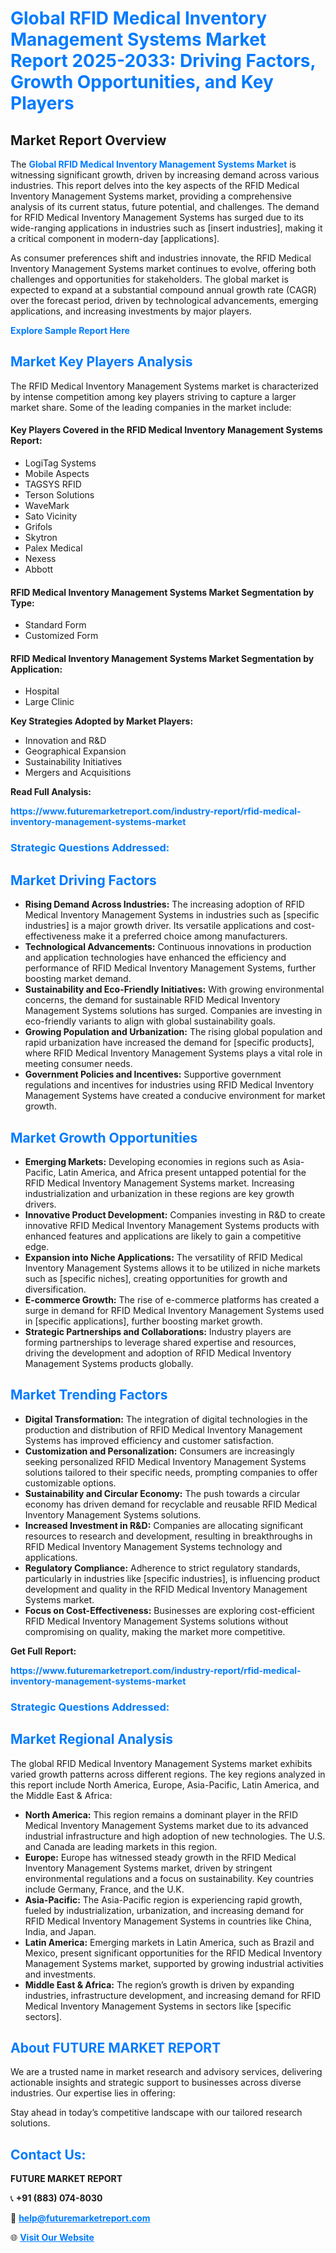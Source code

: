 <h1 style="color: #007BFF;">Global RFID Medical Inventory Management Systems Market Report 2025-2033: Driving Factors, Growth Opportunities, and Key Players</h1>

<section id="overview">
<h2>Market Report Overview</h2>
<p>The <a href="https://www.futuremarketreport.com/industry-report/rfid-medical-inventory-management-systems-market" style="color: #007BFF; text-decoration: none;"><strong>Global RFID Medical Inventory Management Systems Market</strong></a> is witnessing significant growth, driven by increasing demand across various industries. This report delves into the key aspects of the RFID Medical Inventory Management Systems market, providing a comprehensive analysis of its current status, future potential, and challenges. The demand for RFID Medical Inventory Management Systems has surged due to its wide-ranging applications in industries such as [insert industries], making it a critical component in modern-day [applications].</p>
<p>As consumer preferences shift and industries innovate, the RFID Medical Inventory Management Systems market continues to evolve, offering both challenges and opportunities for stakeholders. The global market is expected to expand at a substantial compound annual growth rate (CAGR) over the forecast period, driven by technological advancements, emerging applications, and increasing investments by major players.</p>
</section>

<section id="overview">
<p><a href="https://www.futuremarketreport.com/request-sample/reportId=91184" style="color: #007BFF; text-decoration: none;"><strong>Explore Sample Report Here</strong></a></p>
</section>

<section id="key-players">
<h2 style="color: #007BFF;">Market Key Players Analysis</h2>
<p>The RFID Medical Inventory Management Systems market is characterized by intense competition among key players striving to capture a larger market share. Some of the leading companies in the market include:</p>
<h4>Key Players Covered in the RFID Medical Inventory Management Systems Report:</h4>
<ul><li>LogiTag Systems</li><li>Mobile Aspects</li><li>TAGSYS RFID</li><li>Terson Solutions</li><li>WaveMark</li><li>Sato Vicinity</li><li>Grifols</li><li>Skytron</li><li>Palex Medical</li><li>Nexess</li><li>Abbott</li></ul>
<h4>RFID Medical Inventory Management Systems Market Segmentation by Type:</h4>
<ul><li>Standard Form</li><li>Customized Form</li></ul>

<h4>RFID Medical Inventory Management Systems Market Segmentation by Application:</h4>
<ul><li>Hospital</li><li>Large Clinic</li></ul>
<p><strong>Key Strategies Adopted by Market Players:</strong></p>
<ul>
<li>Innovation and R&D</li>
<li>Geographical Expansion</li>
<li>Sustainability Initiatives</li>
<li>Mergers and Acquisitions</li>
</ul>
</section>

<section>
<p><strong>Read Full Analysis: </strong></p><a href="https://www.futuremarketreport.com/industry-report/rfid-medical-inventory-management-systems-market" style="color: #007BFF; text-decoration: none;"><strong>https://www.futuremarketreport.com/industry-report/rfid-medical-inventory-management-systems-market</strong></a>
<h3 style="color: #007BFF;">Strategic Questions Addressed:</h3>
</section>

<section id="driving-factors">
<h2 style="color: #007BFF;">Market Driving Factors</h2>
<ul>
<li><strong>Rising Demand Across Industries:</strong> The increasing adoption of RFID Medical Inventory Management Systems in industries such as [specific industries] is a major growth driver. Its versatile applications and cost-effectiveness make it a preferred choice among manufacturers.</li>
<li><strong>Technological Advancements:</strong> Continuous innovations in production and application technologies have enhanced the efficiency and performance of RFID Medical Inventory Management Systems, further boosting market demand.</li>
<li><strong>Sustainability and Eco-Friendly Initiatives:</strong> With growing environmental concerns, the demand for sustainable RFID Medical Inventory Management Systems solutions has surged. Companies are investing in eco-friendly variants to align with global sustainability goals.</li>
<li><strong>Growing Population and Urbanization:</strong> The rising global population and rapid urbanization have increased the demand for [specific products], where RFID Medical Inventory Management Systems plays a vital role in meeting consumer needs.</li>
<li><strong>Government Policies and Incentives:</strong> Supportive government regulations and incentives for industries using RFID Medical Inventory Management Systems have created a conducive environment for market growth.</li>
</ul>
</section>

<section id="growth-opportunities">
<h2 style="color: #007BFF;">Market Growth Opportunities</h2>
<ul>
<li><strong>Emerging Markets:</strong> Developing economies in regions such as Asia-Pacific, Latin America, and Africa present untapped potential for the RFID Medical Inventory Management Systems market. Increasing industrialization and urbanization in these regions are key growth drivers.</li>
<li><strong>Innovative Product Development:</strong> Companies investing in R&D to create innovative RFID Medical Inventory Management Systems products with enhanced features and applications are likely to gain a competitive edge.</li>
<li><strong>Expansion into Niche Applications:</strong> The versatility of RFID Medical Inventory Management Systems allows it to be utilized in niche markets such as [specific niches], creating opportunities for growth and diversification.</li>
<li><strong>E-commerce Growth:</strong> The rise of e-commerce platforms has created a surge in demand for RFID Medical Inventory Management Systems used in [specific applications], further boosting market growth.</li>
<li><strong>Strategic Partnerships and Collaborations:</strong> Industry players are forming partnerships to leverage shared expertise and resources, driving the development and adoption of RFID Medical Inventory Management Systems products globally.</li>
</ul>
</section>

<section id="trending-factors">
<h2 style="color: #007BFF;">Market Trending Factors</h2>
<ul>
<li><strong>Digital Transformation:</strong> The integration of digital technologies in the production and distribution of RFID Medical Inventory Management Systems has improved efficiency and customer satisfaction.</li>
<li><strong>Customization and Personalization:</strong> Consumers are increasingly seeking personalized RFID Medical Inventory Management Systems solutions tailored to their specific needs, prompting companies to offer customizable options.</li>
<li><strong>Sustainability and Circular Economy:</strong> The push towards a circular economy has driven demand for recyclable and reusable RFID Medical Inventory Management Systems solutions.</li>
<li><strong>Increased Investment in R&D:</strong> Companies are allocating significant resources to research and development, resulting in breakthroughs in RFID Medical Inventory Management Systems technology and applications.</li>
<li><strong>Regulatory Compliance:</strong> Adherence to strict regulatory standards, particularly in industries like [specific industries], is influencing product development and quality in the RFID Medical Inventory Management Systems market.</li>
<li><strong>Focus on Cost-Effectiveness:</strong> Businesses are exploring cost-efficient RFID Medical Inventory Management Systems solutions without compromising on quality, making the market more competitive.</li>
</ul>
</section>

<section>
<p><strong>Get Full Report: </strong></p><a href="https://www.futuremarketreport.com/industry-report/rfid-medical-inventory-management-systems-market" style="color: #007BFF; text-decoration: none;"><strong>https://www.futuremarketreport.com/industry-report/rfid-medical-inventory-management-systems-market</strong></a>
<h3 style="color: #007BFF;">Strategic Questions Addressed:</h3>
</section>


<section id="regional-analysis">
<h2 style="color: #007BFF;">Market Regional Analysis</h2>
<p>The global RFID Medical Inventory Management Systems market exhibits varied growth patterns across different regions. The key regions analyzed in this report include North America, Europe, Asia-Pacific, Latin America, and the Middle East & Africa:</p>
<ul>
<li><strong>North America:</strong> This region remains a dominant player in the RFID Medical Inventory Management Systems market due to its advanced industrial infrastructure and high adoption of new technologies. The U.S. and Canada are leading markets in this region.</li>
<li><strong>Europe:</strong> Europe has witnessed steady growth in the RFID Medical Inventory Management Systems market, driven by stringent environmental regulations and a focus on sustainability. Key countries include Germany, France, and the U.K.</li>
<li><strong>Asia-Pacific:</strong> The Asia-Pacific region is experiencing rapid growth, fueled by industrialization, urbanization, and increasing demand for RFID Medical Inventory Management Systems in countries like China, India, and Japan.</li>
<li><strong>Latin America:</strong> Emerging markets in Latin America, such as Brazil and Mexico, present significant opportunities for the RFID Medical Inventory Management Systems market, supported by growing industrial activities and investments.</li>
<li><strong>Middle East & Africa:</strong> The region’s growth is driven by expanding industries, infrastructure development, and increasing demand for RFID Medical Inventory Management Systems in sectors like [specific sectors].</li>
</ul>
</section>

<footer>
<h2 style="color: #007BFF;">About FUTURE MARKET REPORT</h2>
<p>We are a trusted name in market research and advisory services, delivering actionable insights and strategic support to businesses across diverse industries. Our expertise lies in offering:</p>

<p>Stay ahead in today’s competitive landscape with our tailored research solutions.</p>

<h2 style="color: #007BFF;">Contact Us:</h2>
<p><strong>FUTURE MARKET REPORT</strong></p>
<p>📞 <strong>+91 (883) 074-8030</strong></p>
<p>📧 <strong><a href="mailto:help@futuremarketreport.com" style="color: #007BFF;">help@futuremarketreport.com</a></strong></p>
<p>🌐 <strong><a href="https://www.futuremarketreport.com/" style="color: #007BFF;">Visit Our Website</a></strong></p>
</footer>